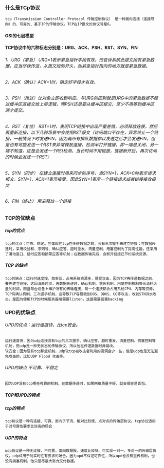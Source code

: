 ### 什么是TCp协议
	tcp（Transmission Controller Protocol 传输控制协议） 是一种面向连接（连接导向）的、可靠的、基于IP的传输协议。TCP在IP报文的协议号是6。

#### OSI的七层模型

#### TCP协议中的六种标志分别是：URG、ACK、PSH、RST、SYN、FIN

###### 1、URG（紧急） URG=1表示紧急指针字段有效。他告诉系统此报文段有紧急数据，应当尽快传送，从报文段的开头，到紧急指针指向的地方就是紧急数据。
###### 2、ACK（确认）ACK=1时，确定好字段才有效。
###### 3、PSH（推送）让对象立即收到响应。与URG的区别就是URG中的紧急数据不经过缓冲区直接交给上层逻辑，而PSH还是要从缓冲区提交，至少不用等到缓冲区满才提交。

###### 4、RST（复位） RST=1时，表明TCP链接中出现严重差错，必须释放连接，然后再重新连接，以下几种场景中会使用RST报文（访问端口不存在，异常终止一个链接，一般情况下时发送FIN，因为再所有排队数据都以发送之后才会发送FIN，但是也有可能发送一个RST来异常释放连接，检测半打开链接，即一端是关闭，另一端不知道，这是会发送一个RSt检测，当长时间不用链接，链接断开后，再次访问的时候会发送一个RST）
###### 5、SYN（同步） 在建立连接时用来同步的序号，当SYN=1，ACK=0时表示请求报文。SYN=1，ACK=1表示接受。因此SYN=1表示一个链接请求或者链接接收报文

###### 6、FIN（终止） 用来释放一个链接

### TCP的优缺点

##### tcp的优点
	tcp的优点：可靠、稳定。它体现在tcp在传递数据之前，会有三次握手来建立链接；在数据传递时，采用校验和、序列号、确认应答、超时重发、流量控制、用塞控制为了提高性能，还采用了滑动窗口、延时应答和捎带应答等机制；在数据传输完后，会断开链接已节约系统资源。

##### TCP 的缺点
	tcp的缺点：运行时速度慢，效率低，占用系统资源多，易受攻击，因为TCP再传递数据之前，要先建立链接，这回消耗时间，再数据传递时，确认机制、重传机制、用塞控制机制等会消耗大量的时间，而且每台设备上维护所有的传输连接，每一个连接都会占用系统CPU、内存等资源，TCP有确认机制、三次握手机制，这导致TCP容易收到DOS、DDOS、CC等攻击，收到STN洪水攻击，是因为使用TCP的时候服务器端需要listen，这是需要设置backing


### UPD的优缺点


###### UPD的优点：运行速度快，比tcp安全。
	运行速度快，因为udp连接没有tcp的三次握手、确认应答、超时重发、流量控制、拥塞控制等机制，而udp是一种无状态的传输协议，所以他在传递数据时非常块。
	较安全；因为没有tcp那些机制，udp较tcp被攻击者利用的漏洞会少一些，但是udp也是无法避免攻击的，比如UDP Flood 攻击等。

###### UPD的缺点 不可靠、不稳定
	因为UDP没有tcp哪些可靠的机制，在数据传递时，如果网络质量不好，就会很容易丢包。

##### TCP和UPD的特点

##### tcp的特点
	tcp协议是一种有连接、可靠、面向子节流、相对比较慢、点对点的传输层协议。tcp协议适用于对可靠性要求比较高的场合

##### UDP的特点
	udp协议是一种无连接，不可靠，面向数据报、速度比较块、可实现一对一、多对一的传输层协议，udp试用于对实时性有要求的场合。因为upd不保证可靠性，所以upd也没有重传机制，也没有拥塞机制，他只是尽最大努力交付数据。

	





































































	
